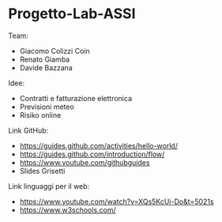 # Progetto-Lab-ASSI

Team:
- Giacomo Colizzi Coin
- Renato Giamba
- Davide Bazzana

Idee:
- Contratti e fatturazione elettronica
- Previsioni meteo
- Risiko online

Link GitHub:
- https://guides.github.com/activities/hello-world/
- https://guides.github.com/introduction/flow/
- https://www.youtube.com/githubguides
- Slides Grisetti
          
Link linguaggi per il web:
- https://www.youtube.com/watch?v=XQs5KcUj-Do&t=5021s
- https://www.w3schools.com/
